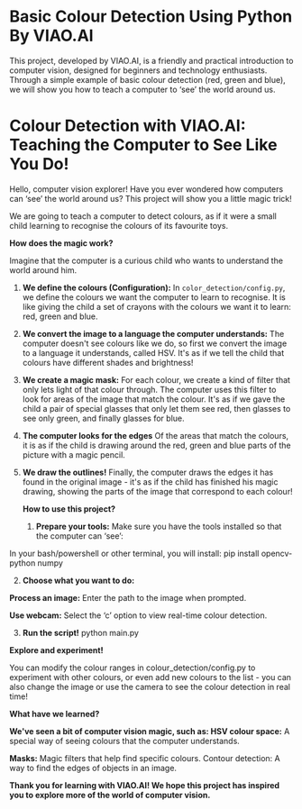 # Basic Colour Detection Using Python By VIAO.AI
This project, developed by VIAO.AI, is a friendly and practical introduction to computer vision, designed for beginners and technology enthusiasts. Through a simple example of basic colour detection (red, green and blue), we will show you how to teach a computer to ‘see’ the world around us.

# Colour Detection with VIAO.AI: Teaching the Computer to See Like You Do!

Hello, computer vision explorer! Have you ever wondered how computers can ‘see’ the world around us? This project will show you a little magic trick! 

We are going to teach a computer to detect colours, as if it were a small child learning to recognise the colours of its favourite toys. 

**How does the magic work?**

Imagine that the computer is a curious child who wants to understand the world around him. 

1. **We define the colours (Configuration):** In `color_detection/config.py`, we define the colours we want the computer to learn to recognise. It is like giving the child a set of crayons with the colours we want it to learn: red, green and blue.

2. **We convert the image to a language the computer understands:** The computer doesn't see colours like we do, so first we convert the image to a language it understands, called HSV. It's as if we tell the child that colours have different shades and brightness!

3.  **We create a magic mask:** For each colour, we create a kind of filter that only lets light of that colour through. The computer uses this filter to look for areas of the image that match the colour. It's as if we gave the child a pair of special glasses that only let them see red, then glasses to see only green, and finally glasses for blue.

4. **The computer looks for the edges** Of the areas that match the colours, it is as if the child is drawing around the red, green and blue parts of the picture with a magic pencil.

5. **We draw the outlines!** Finally, the computer draws the edges it has found in the original image - it's as if the child has finished his magic drawing, showing the parts of the image that correspond to each colour!

   **How to use this project?**

    1. **Prepare your tools:** Make sure you have the tools installed so that the computer can ‘see’:
  
  In your bash/powershell or other terminal, you will install:
  pip install opencv-python numpy 

 2. **Choose what you want to do:**

**Process an image:** Enter the path to the image when prompted.

**Use webcam:** Select the ‘c’ option to view real-time colour detection.

3. **Run the script!**
   python main.py


**Explore and experiment!**

You can modify the colour ranges in colour_detection/config.py to experiment with other colours, or even add new colours to the list - you can also change the image or use the camera to see the colour detection in real time!

**What have we learned?**

**We've seen a bit of computer vision magic, such as:
HSV colour space:** A special way of seeing colours that the computer understands.

**Masks:** Magic filters that help find specific colours.
Contour detection: A way to find the edges of objects in an image.

**Thank you for learning with VIAO.AI! We hope this project has inspired you to explore more of the world of computer vision.**
